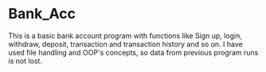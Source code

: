 # Bank_Acc
This is a basic bank account program with functions like Sign up, login, withdraw, deposit, transaction and transaction history and so on. I have used file handling and OOP's concepts, so data from previous program runs is not lost.
